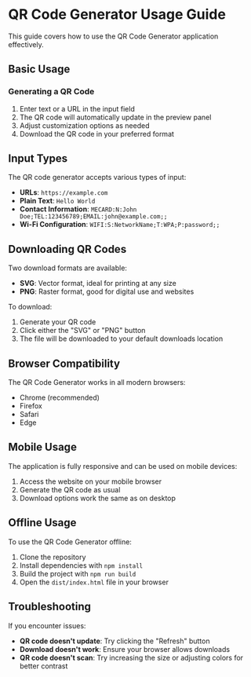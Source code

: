 # QR Code Generator Usage Guide

This guide covers how to use the QR Code Generator application effectively.

## Basic Usage

### Generating a QR Code

1. Enter text or a URL in the input field
2. The QR code will automatically update in the preview panel
3. Adjust customization options as needed
4. Download the QR code in your preferred format

## Input Types

The QR code generator accepts various types of input:

- **URLs**: `https://example.com`
- **Plain Text**: `Hello World`
- **Contact Information**: `MECARD:N:John Doe;TEL:123456789;EMAIL:john@example.com;;`
- **Wi-Fi Configuration**: `WIFI:S:NetworkName;T:WPA;P:password;;`

## Downloading QR Codes

Two download formats are available:

- **SVG**: Vector format, ideal for printing at any size
- **PNG**: Raster format, good for digital use and websites

To download:
1. Generate your QR code
2. Click either the "SVG" or "PNG" button
3. The file will be downloaded to your default downloads location

## Browser Compatibility

The QR Code Generator works in all modern browsers:
- Chrome (recommended)
- Firefox
- Safari
- Edge

## Mobile Usage

The application is fully responsive and can be used on mobile devices:
1. Access the website on your mobile browser
2. Generate the QR code as usual
3. Download options work the same as on desktop

## Offline Usage

To use the QR Code Generator offline:
1. Clone the repository
2. Install dependencies with `npm install`
3. Build the project with `npm run build`
4. Open the `dist/index.html` file in your browser

## Troubleshooting

If you encounter issues:

- **QR code doesn't update**: Try clicking the "Refresh" button
- **Download doesn't work**: Ensure your browser allows downloads
- **QR code doesn't scan**: Try increasing the size or adjusting colors for better contrast
